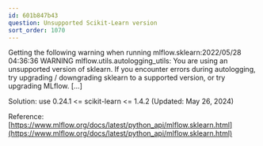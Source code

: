 ```yaml
---
id: 601b847b43
question: Unsupported Scikit-Learn version
sort_order: 1070
---
```


Getting the following warning when running mlflow.sklearn:2022/05/28 04:36:36 WARNING mlflow.utils.autologging_utils: You are using an unsupported version of sklearn. If you encounter errors during autologging, try upgrading / downgrading sklearn to a supported version, or try upgrading MLflow. […]

Solution: use 0.24.1 <= scikit-learn <= 1.4.2 (Updated: May 26, 2024)

Reference: [https://www.mlflow.org/docs/latest/python_api/mlflow.sklearn.html](https://www.mlflow.org/docs/latest/python_api/mlflow.sklearn.html)

